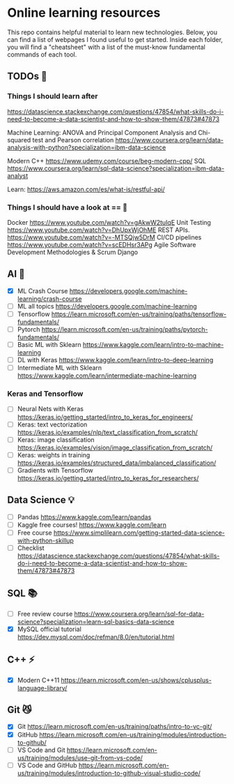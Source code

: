 # Online learning resources

This repo contains helpful material to learn new technologies. Below, you can find a list of webpages I found useful to get started. Inside each folder, you will find a "cheatsheet" with a list of the must-know fundamental commands of each tool.

## TODOs 🥵

### Things I should learn after 

https://datascience.stackexchange.com/questions/47854/what-skills-do-i-need-to-become-a-data-scientist-and-how-to-show-them/47873#47873

Machine Learning: ANOVA and Principal Component Analysis and Chi-squared test and Pearson correlation 
https://www.coursera.org/learn/data-analysis-with-python?specialization=ibm-data-science

Modern C++ https://www.udemy.com/course/beg-modern-cpp/
SQL https://www.coursera.org/learn/sql-data-science?specialization=ibm-data-analyst

Learn: https://aws.amazon.com/es/what-is/restful-api/


### Things I should have a look at == 🧐

Docker https://www.youtube.com/watch?v=gAkwW2tuIqE
Unit Testing https://www.youtube.com/watch?v=DhUpxWjOhME
REST APIs. https://www.youtube.com/watch?v=-MTSQjw5DrM
CI/CD pipelines https://www.youtube.com/watch?v=scEDHsr3APg
Agile Software Development Methodologies & Scrum
Django


## AI 🤖
- [x] ML Crash Course https://developers.google.com/machine-learning/crash-course
- [ ] ML all topics https://developers.google.com/machine-learning
- [ ] Tensorflow https://learn.microsoft.com/en-us/training/paths/tensorflow-fundamentals/
- [ ] Pytorch https://learn.microsoft.com/en-us/training/paths/pytorch-fundamentals/
- [ ] Basic ML with Sklearn https://www.kaggle.com/learn/intro-to-machine-learning
- [ ] DL with Keras https://www.kaggle.com/learn/intro-to-deep-learning
- [ ] Intermediate ML with Sklearn https://www.kaggle.com/learn/intermediate-machine-learning

### Keras and Tensorflow
- [ ] Neural Nets with Keras https://keras.io/getting_started/intro_to_keras_for_engineers/
- [ ] Keras: text vectorization https://keras.io/examples/nlp/text_classification_from_scratch/
- [ ] Keras: image classification https://keras.io/examples/vision/image_classification_from_scratch/
- [ ] Keras: weights in training https://keras.io/examples/structured_data/imbalanced_classification/
- [ ] Gradients with Tensorflow https://keras.io/getting_started/intro_to_keras_for_researchers/

## Data Science 💡
- [ ] Pandas https://www.kaggle.com/learn/pandas
- [ ] Kaggle free courses! https://www.kaggle.com/learn
- [ ] Free course https://www.simplilearn.com/getting-started-data-science-with-python-skillup
- [ ] Checklist https://datascience.stackexchange.com/questions/47854/what-skills-do-i-need-to-become-a-data-scientist-and-how-to-show-them/47873#47873

## SQL 📚
- [ ] Free review course https://www.coursera.org/learn/sql-for-data-science?specialization=learn-sql-basics-data-science
- [x] MySQL official tutorial https://dev.mysql.com/doc/refman/8.0/en/tutorial.html

## C++ ⚡
- [x] Modern C++11 https://learn.microsoft.com/en-us/shows/cplusplus-language-library/

## Git 😼
- [x] Git https://learn.microsoft.com/en-us/training/paths/intro-to-vc-git/
- [x] GitHub https://learn.microsoft.com/en-us/training/modules/introduction-to-github/
- [ ] VS Code and Git https://learn.microsoft.com/en-us/training/modules/use-git-from-vs-code/
- [ ] VS Code and GitHub https://learn.microsoft.com/en-us/training/modules/introduction-to-github-visual-studio-code/
